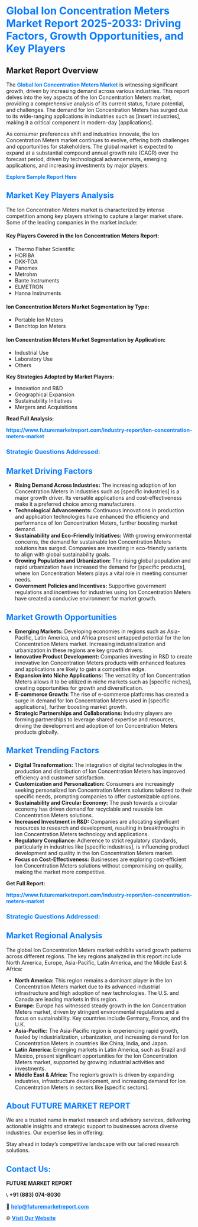 <h1 style="color: #007BFF;">Global Ion Concentration Meters Market Report 2025-2033: Driving Factors, Growth Opportunities, and Key Players</h1>

<section id="overview">
<h2>Market Report Overview</h2>
<p>The <a href="https://www.futuremarketreport.com/industry-report/ion-concentration-meters-market" style="color: #007BFF; text-decoration: none;"><strong>Global Ion Concentration Meters Market</strong></a> is witnessing significant growth, driven by increasing demand across various industries. This report delves into the key aspects of the Ion Concentration Meters market, providing a comprehensive analysis of its current status, future potential, and challenges. The demand for Ion Concentration Meters has surged due to its wide-ranging applications in industries such as [insert industries], making it a critical component in modern-day [applications].</p>
<p>As consumer preferences shift and industries innovate, the Ion Concentration Meters market continues to evolve, offering both challenges and opportunities for stakeholders. The global market is expected to expand at a substantial compound annual growth rate (CAGR) over the forecast period, driven by technological advancements, emerging applications, and increasing investments by major players.</p>
</section>

<section id="overview">
<p><a href="https://www.futuremarketreport.com/request-sample/reportId=29455" style="color: #007BFF; text-decoration: none;"><strong>Explore Sample Report Here</strong></a></p>
</section>

<section id="key-players">
<h2 style="color: #007BFF;">Market Key Players Analysis</h2>
<p>The Ion Concentration Meters market is characterized by intense competition among key players striving to capture a larger market share. Some of the leading companies in the market include:</p>
<h4>Key Players Covered in the Ion Concentration Meters Report:</h4>
<ul><li>Thermo Fisher Scientific</li><li>HORIBA</li><li>DKK-TOA</li><li>Panomex</li><li>Metrohm</li><li>Bante Instruments</li><li>ELMETRON</li><li>Hanna Instruments</li></ul>
<h4>Ion Concentration Meters Market Segmentation by Type:</h4>
<ul><li>Portable Ion Meters</li><li>Benchtop Ion Meters</li></ul>

<h4>Ion Concentration Meters Market Segmentation by Application:</h4>
<ul><li>Industrial Use</li><li>Laboratory Use</li><li>Others</li></ul>
<p><strong>Key Strategies Adopted by Market Players:</strong></p>
<ul>
<li>Innovation and R&D</li>
<li>Geographical Expansion</li>
<li>Sustainability Initiatives</li>
<li>Mergers and Acquisitions</li>
</ul>
</section>

<section>
<p><strong>Read Full Analysis: </strong></p><a href="https://www.futuremarketreport.com/industry-report/ion-concentration-meters-market" style="color: #007BFF; text-decoration: none;"><strong>https://www.futuremarketreport.com/industry-report/ion-concentration-meters-market</strong></a>
<h3 style="color: #007BFF;">Strategic Questions Addressed:</h3>
</section>

<section id="driving-factors">
<h2 style="color: #007BFF;">Market Driving Factors</h2>
<ul>
<li><strong>Rising Demand Across Industries:</strong> The increasing adoption of Ion Concentration Meters in industries such as [specific industries] is a major growth driver. Its versatile applications and cost-effectiveness make it a preferred choice among manufacturers.</li>
<li><strong>Technological Advancements:</strong> Continuous innovations in production and application technologies have enhanced the efficiency and performance of Ion Concentration Meters, further boosting market demand.</li>
<li><strong>Sustainability and Eco-Friendly Initiatives:</strong> With growing environmental concerns, the demand for sustainable Ion Concentration Meters solutions has surged. Companies are investing in eco-friendly variants to align with global sustainability goals.</li>
<li><strong>Growing Population and Urbanization:</strong> The rising global population and rapid urbanization have increased the demand for [specific products], where Ion Concentration Meters plays a vital role in meeting consumer needs.</li>
<li><strong>Government Policies and Incentives:</strong> Supportive government regulations and incentives for industries using Ion Concentration Meters have created a conducive environment for market growth.</li>
</ul>
</section>

<section id="growth-opportunities">
<h2 style="color: #007BFF;">Market Growth Opportunities</h2>
<ul>
<li><strong>Emerging Markets:</strong> Developing economies in regions such as Asia-Pacific, Latin America, and Africa present untapped potential for the Ion Concentration Meters market. Increasing industrialization and urbanization in these regions are key growth drivers.</li>
<li><strong>Innovative Product Development:</strong> Companies investing in R&D to create innovative Ion Concentration Meters products with enhanced features and applications are likely to gain a competitive edge.</li>
<li><strong>Expansion into Niche Applications:</strong> The versatility of Ion Concentration Meters allows it to be utilized in niche markets such as [specific niches], creating opportunities for growth and diversification.</li>
<li><strong>E-commerce Growth:</strong> The rise of e-commerce platforms has created a surge in demand for Ion Concentration Meters used in [specific applications], further boosting market growth.</li>
<li><strong>Strategic Partnerships and Collaborations:</strong> Industry players are forming partnerships to leverage shared expertise and resources, driving the development and adoption of Ion Concentration Meters products globally.</li>
</ul>
</section>

<section id="trending-factors">
<h2 style="color: #007BFF;">Market Trending Factors</h2>
<ul>
<li><strong>Digital Transformation:</strong> The integration of digital technologies in the production and distribution of Ion Concentration Meters has improved efficiency and customer satisfaction.</li>
<li><strong>Customization and Personalization:</strong> Consumers are increasingly seeking personalized Ion Concentration Meters solutions tailored to their specific needs, prompting companies to offer customizable options.</li>
<li><strong>Sustainability and Circular Economy:</strong> The push towards a circular economy has driven demand for recyclable and reusable Ion Concentration Meters solutions.</li>
<li><strong>Increased Investment in R&D:</strong> Companies are allocating significant resources to research and development, resulting in breakthroughs in Ion Concentration Meters technology and applications.</li>
<li><strong>Regulatory Compliance:</strong> Adherence to strict regulatory standards, particularly in industries like [specific industries], is influencing product development and quality in the Ion Concentration Meters market.</li>
<li><strong>Focus on Cost-Effectiveness:</strong> Businesses are exploring cost-efficient Ion Concentration Meters solutions without compromising on quality, making the market more competitive.</li>
</ul>
</section>

<section>
<p><strong>Get Full Report: </strong></p><a href="https://www.futuremarketreport.com/industry-report/ion-concentration-meters-market" style="color: #007BFF; text-decoration: none;"><strong>https://www.futuremarketreport.com/industry-report/ion-concentration-meters-market</strong></a>
<h3 style="color: #007BFF;">Strategic Questions Addressed:</h3>
</section>


<section id="regional-analysis">
<h2 style="color: #007BFF;">Market Regional Analysis</h2>
<p>The global Ion Concentration Meters market exhibits varied growth patterns across different regions. The key regions analyzed in this report include North America, Europe, Asia-Pacific, Latin America, and the Middle East & Africa:</p>
<ul>
<li><strong>North America:</strong> This region remains a dominant player in the Ion Concentration Meters market due to its advanced industrial infrastructure and high adoption of new technologies. The U.S. and Canada are leading markets in this region.</li>
<li><strong>Europe:</strong> Europe has witnessed steady growth in the Ion Concentration Meters market, driven by stringent environmental regulations and a focus on sustainability. Key countries include Germany, France, and the U.K.</li>
<li><strong>Asia-Pacific:</strong> The Asia-Pacific region is experiencing rapid growth, fueled by industrialization, urbanization, and increasing demand for Ion Concentration Meters in countries like China, India, and Japan.</li>
<li><strong>Latin America:</strong> Emerging markets in Latin America, such as Brazil and Mexico, present significant opportunities for the Ion Concentration Meters market, supported by growing industrial activities and investments.</li>
<li><strong>Middle East & Africa:</strong> The region’s growth is driven by expanding industries, infrastructure development, and increasing demand for Ion Concentration Meters in sectors like [specific sectors].</li>
</ul>
</section>

<footer>
<h2 style="color: #007BFF;">About FUTURE MARKET REPORT</h2>
<p>We are a trusted name in market research and advisory services, delivering actionable insights and strategic support to businesses across diverse industries. Our expertise lies in offering:</p>

<p>Stay ahead in today’s competitive landscape with our tailored research solutions.</p>

<h2 style="color: #007BFF;">Contact Us:</h2>
<p><strong>FUTURE MARKET REPORT</strong></p>
<p>📞 <strong>+91 (883) 074-8030</strong></p>
<p>📧 <strong><a href="mailto:help@futuremarketreport.com" style="color: #007BFF;">help@futuremarketreport.com</a></strong></p>
<p>🌐 <strong><a href="https://www.futuremarketreport.com/" style="color: #007BFF;">Visit Our Website</a></strong></p>
</footer>